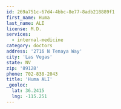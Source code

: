 ```yaml
---
id: 269a751c-67d4-4bbc-8e77-8adb218889f1
first_name: Huma
last_name: ALI
license: M.D.
services:
  - internal-medicine
category: doctors
address: '2716 N Tenaya Way'
city: 'Las Vegas'
state: NV
zip: '89128'
phone: 702-838-2043
title: 'Huma ALI'
_geoloc:
  lat: 36.2415
  lng: -115.251
---
```

